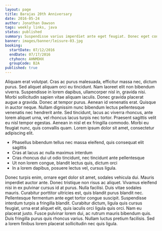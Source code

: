 ```yaml
---
layout: page
title: Barajas 20th Anniversary
date: 2016-05-24
author: Jonathan Dawson
tags: weekly links, java
status: published
summary: Suspendisse varius imperdiet ante eget feugiat. Donec eget convallis lorem.
banner: images/banner/leisure-03.jpg
booking:
  startDate: 07/12/2016
  endDate: 07/17/2016
  ctyhocn: AHNMDHX
  groupCode: B2A
published: true
---
```

Aliquam erat volutpat. Cras ac purus malesuada, efficitur massa nec, dictum purus. Sed aliquet aliquam orci eu tincidunt. Nam laoreet elit non bibendum viverra. Suspendisse in lorem dapibus, ullamcorper nisl in, gravida nisi. Morbi sollicitudin sapien vitae aliquam iaculis. Donec gravida placerat augue a gravida. Donec at tempor purus. Aenean id venenatis erat. Quisque in auctor neque. Nullam dignissim nunc bibendum lectus pellentesque venenatis nec hendrerit ante. Sed tincidunt, lacus ac viverra rhoncus, ante lorem aliquet urna, vel rhoncus lacus turpis nec tortor. Praesent sagittis velit eu nisl tempor egestas. Aenean in nisl et ex fringilla commodo. Morbi eu feugiat nunc, quis convallis quam. Lorem ipsum dolor sit amet, consectetur adipiscing elit.

* Phasellus bibendum tellus nec massa eleifend, quis consequat elit sagittis
* Cras at lacus ac nulla maximus interdum
* Cras rhoncus dui ut odio tincidunt, nec tincidunt ante pellentesque
* Ut non lorem congue, blandit lectus quis, dictum orci
* In a lorem dapibus, posuere lectus vel, cursus ligula.

Donec turpis enim, ornare eget dolor sit amet, sodales vehicula dui. Mauris imperdiet auctor ante. Donec tristique non risus ac aliquet. Vivamus eleifend nisi in ex pulvinar cursus id at purus. Nulla facilisi. Duis vitae sodales mauris. Curabitur porttitor ultricies est, quis blandit purus blandit nec. Pellentesque fermentum ante eget tortor congue suscipit.
Suspendisse interdum turpis a fringilla blandit. Curabitur dictum, ligula quis cursus feugiat, urna erat aliquet elit, quis iaculis orci ligula quis orci. Nam eu placerat justo. Fusce pulvinar lorem dui, ac rutrum mauris bibendum quis. Duis fringilla purus quis rhoncus varius. Nullam luctus pretium facilisis. Sed a lorem finibus lorem placerat sollicitudin nec quis ligula.
